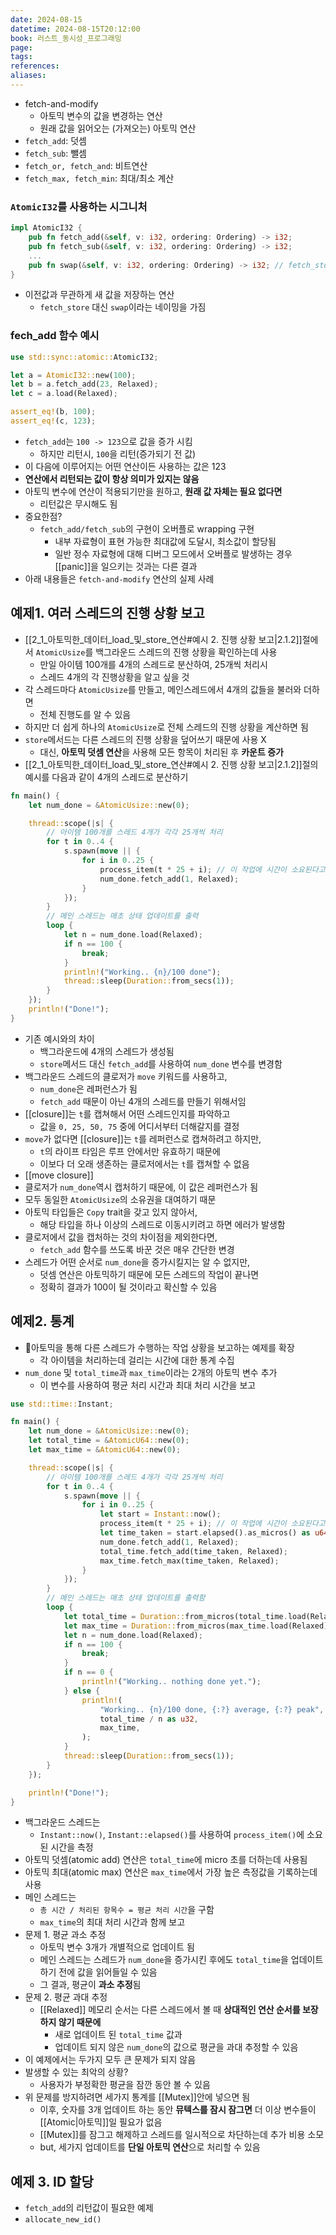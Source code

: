 ```yaml
---
date: 2024-08-15
datetime: 2024-08-15T20:12:00
book: 러스트_동시성_프로그래밍
page: 
tags: 
references: 
aliases:
---
```

- fetch-and-modify
	- 아토믹 변수의 값을 변경하는 연산
	- 원래 값을 읽어오는 (가져오는) 아토믹 연산
- `fetch_add`: 덧셈
- `fetch_sub`: 뺄셈
- `fetch_or, fetch_and`: 비트연산
- `fetch_max, fetch_min`: 최대/최소 계산

### `AtomicI32`를 사용하는 시그니처
```rust
impl AtomicI32 {
	pub fn fetch_add(&self, v: i32, ordering: Ordering) -> i32;
	pub fn fetch_sub(&self, v: i32, ordering: Ordering) -> i32;
	...
	pub fn swap(&self, v: i32, ordering: Ordering) -> i32; // fetch_store 대신 사용
}
```
- 이전값과 무관하게 새 값을 저장하는 연산
	- `fetch_store` 대신 `swap`이라는 네이밍을 가짐

### fech_add 함수 예시
```rust
use std::sync::atomic::AtomicI32;

let a = AtomicI32::new(100);
let b = a.fetch_add(23, Relaxed);
let c = a.load(Relaxed);

assert_eq!(b, 100);
assert_eq!(c, 123);
```
- `fetch_add`는 `100 -> 123`으로 값을 증가 시킴
	- 하지만 리턴시, `100`을 리턴(증가되기 전 값)
- 이 다음에 이루어지는 어떤 연산이든 사용하는 값은 123
- **연산에서 리턴되는 값이 항상 의미가 있지는 않음**
- 아토믹 변수에 연산이 적용되기만을 원하고, **원래 값 자체는 필요 없다면**
	- 리턴값은 무시해도 됨
- 중요한점?
	- `fetch_add/fetch_sub`의 구현이 오버플로 wrapping 구현
		- 내부 자료형이 표현 가능한 최대값에 도달시, 최소값이 할당됨
		- 일반 정수 자료형에 대해 디버그 모드에서 오버플로 발생하는 경우 [[panic]]을 일으키는 것과는 다른 결과
- 아래 내용들은 `fetch-and-modify` 연산의 실제 사례

## 예제1. 여러 스레드의 진행 상황 보고
- [[2_1_아토믹한_데이터_load_및_store_연산#예시 2. 진행 상황 보고|2.1.2]]절에서 `AtomicUsize`를 백그라운드 스레드의 진행 상황을 확인하는데 사용
	- 만일 아이템 100개를 4개의 스레드로 분산하여, 25개씩 처리시
	- 스레드 4개의 각 진행상황을 알고 싶을 것
- 각 스레드마다 `AtomicUsize`를 만들고, 메인스레드에서 4개의 값들을 불러와 더하면
	- 전체 진행도를 알 수 있음
- 하지만 더 쉽게 하나의 `AtomicUsize`로 전체 스레드의 진행 상황을 계산하면 됨
- `store`메서드는 다른 스레드의 진행 상황을 덮어쓰기 때문에 사용 X
	- 대신, **아토믹 덧셈 연산**을 사용해 모든 항목이 처리된 후 **카운트 증가**
- [[2_1_아토믹한_데이터_load_및_store_연산#예시 2. 진행 상황 보고|2.1.2]]절의 예시를 다음과 같이 4개의 스레드로 분산하기

```rust
fn main() {
	let num_done = &AtomicUsize::new(0);

	thread::scope(|s| {
		// 아이템 100개를 스레드 4개가 각각 25개씩 처리
		for t in 0..4 {
			s.spawn(move || {
				for i in 0..25 {
					process_item(t * 25 + i); // 이 작업에 시간이 소요된다고 가정
					num_done.fetch_add(1, Relaxed);
				}
			});
		}
		// 메인 스레드는 매초 상태 업데이트를 출력
		loop {
			let n = num_done.load(Relaxed);
			if n == 100 {
				break;
			}
			println!("Working.. {n}/100 done");
			thread::sleep(Duration::from_secs(1));
		}
	});
	println!("Done!");
}
```
- 기존 예시와의 차이
	- 백그라운드에 4개의 스레드가 생성됨
	- `store`메서드 대신 `fetch_add`를 사용하여 `num_done` 변수를 변경함
- 백그라운드 스레드의 클로저가 `move` 키워드를 사용하고,
	- `num_done`은 레퍼런스가 됨
	- `fetch_add` 때문이 아닌 4개의 스레드를 만들기 위해서임
- [[closure]]는 `t`를 캡쳐해서 어떤 스레드인지를 파악하고
	- 값을 `0, 25, 50, 75` 중에 어디서부터 더해갈지를 결정
- `move`가 없다면 [[closure]]는 `t`를 레퍼런스로 캡쳐하려고 하지만,
	- `t`의 라이프 타임은 루프 안에서만 유효하기 때문에
	- 이보다 더 오래 생존하는 클로저에서는 `t`를 캡쳐할 수 없음
- [[move closure]]
- 클로저가 `num_done`역시 캡처하기 때문에, 이 값은 레퍼런스가 됨
- 모두 동일한 `AtomicUsize`의 소유권을 대여하기 때문
- 아토믹 타입들은 `Copy` trait을 갖고 있지 않아서,
	- 해당 타입을 하나 이상의 스레드로 이동시키려고 하면 에러가 발생함
- 클로저에서 값을 캡처하는 것의 차이점을 제외한다면,
	- `fetch_add` 함수를 쓰도록 바꾼 것은 매우 간단한 변경
- 스레드가 어떤 순서로 `num_done`을 증가시킬지는 알 수 없지만,
	- 덧셈 연산은 아토믹하기 때문에 모든 스레드의 작업이 끝나면
	- 정확히 결과가 100이 될 것이라고 확신할 수 있음

## 예제2. 통계
- 아토믹을 통해 다른 스레드가 수행하는 작업 상황을 보고하는 예제를 확장
	- 각 아이템을 처리하는데 걸리는 시간에 대한 통계 수집
- `num_done` 및 `total_time`과 `max_time`이라는 2개의 아토믹 변수 추가
	- 이 변수를 사용하여 평균 처리 시간과 최대 처리 시간을 보고

```rust
use std::time::Instant;

fn main() {
	let num_done = &AtomicUsize::new(0);
	let total_time = &AtomicU64::new(0);
	let max_time = &AtomicU64::new(0);

	thread::scope(|s| {
		// 아이템 100개를 스레드 4개가 각각 25개씩 처리
		for t in 0..4 {
			s.spawn(move || {
				for i in 0..25 {
					let start = Instant::now();
					process_item(t * 25 + i); // 이 작업에 시간이 소요된다고 가정
					let time_taken = start.elapsed().as_micros() as u64;
					num_done.fetch_add(1, Relaxed);
					total_time.fetch_add(time_taken, Relaxed);
					max_time.fetch_max(time_taken, Relaxed);
				}
			});
		}
		// 메인 스레드는 매초 상태 업데이트를 출력함
		loop {
			let total_time = Duration::from_micros(total_time.load(Relaxed));
			let max_time = Duration::from_micros(max_time.load(Relaxed));
			let n = num_done.load(Relaxed);
			if n == 100 {
				break;
			}
			if n == 0 {
				println!("Working.. nothing done yet.");
			} else {
				println!(
					"Working.. {n}/100 done, {:?} average, {:?} peak",
					total_time / n as u32,
					max_time,
				);
			}
			thread::sleep(Duration::from_secs(1));
		}
	});

	println!("Done!");
}
```
- 백그라운드 스레드는
	- `Instant::now()`, `Instant::elapsed()`를 사용하여 `process_item()`에 소요된 시간을 측정
- 아토믹 덧셈(atomic add) 연산은 `total_time`에 micro 초를 더하는데 사용됨
- 아토믹 최대(atomic max) 연산은 `max_time`에서 가장 높은 측정값을 기록하는데 사용
- 메인 스레드는
	- `총 시간 / 처리된 항목수 = 평균 처리 시간`을 구함
	- `max_time`의 최대 처리 시간과 함께 보고
- 문제 1. 평균 과소 추정
	- 아토믹 변수 3개가 개별적으로 업데이트 됨
	- 메인 스레드는 스레드가 `num_done`을 증가시킨 후에도 `total_time`을 업데이트 하기 전에 값을 읽어들일 수 있음
	- 그 결과, 평균이 **과소 추정**됨
- 문제 2. 평균 과대 추정
	- [[Relaxed]] 메모리 순서는 다른 스레드에서 볼 때 **상대적인 연산 순서를 보장하지 않기 때문에**
		- 새로 업데이트 된 `total_time` 값과
		- 업데이트 되지 않은 `num_done`의 값으로 평균을 과대 추정할 수 있음
- 이 예제에서는 두가지 모두 큰 문제가 되지 않음
- 발생할 수 있는 최악의 상황?
	- 사용자가 부정확한 평균을 잠깐 동안 볼 수 있음
- 위 문제를 방지하려면 세가지 통계를 [[Mutex]]안에 넣으면 됨
	- 이후, 숫자를 3개 업데이트 하는 동안 **뮤텍스를 잠시 잠그면** 더 이상 변수들이 [[Atomic|아토믹]]일 필요가 없음
	- [[Mutex]]를 잠그고 해제하고 스레드를 일시적으로 차단하는데 추가 비용 소모
	- but, 세가지 업데이트를 **단일 아토믹 연산**으로 처리할 수 있음

## 예제 3. ID 할당
- `fetch_add`의 리턴값이 필요한 예제
- `allocate_new_id()`